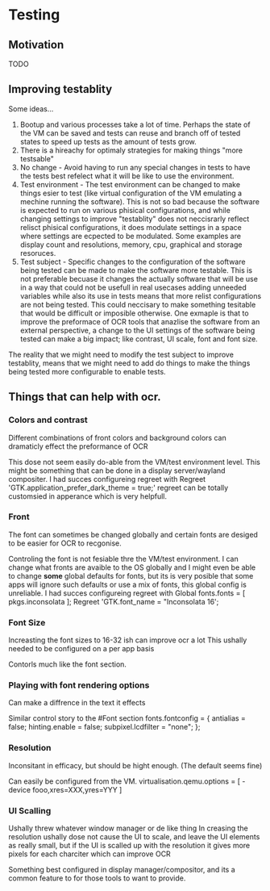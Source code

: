 # Testing
## Motivation
TODO

## Improving testablity
Some ideas...
1. Bootup and various processes take a lot of time. Perhaps the state of the VM
can be saved and tests can reuse and branch off of tested states to speed up
tests as the amount of tests grow.
2. There is a hireachy for optimaly strategies for making things "more testsable"
  1. No change - Avoid having to run any special changes in tests to have the
  tests best refelect what it will be like to use the environment.
  2. Test environment - The test environment can be changed to make things esier
  to test (like virtual configuration of the VM emulating a mechine running the
  software). This is not so bad because the software is expected to run on
  various phisical configurations, and while changing settings to improve
  "testablity" does not neccisrarly reflect relisct phisical configurations, it
  does modulate settings in a space where settings are ecpected to be modulated.
  Some examples are display count and resolutions, memory, cpu, graphical and
  storage resoruces.
  3. Test subject - Specific changes to the configuration of the software being
  tested can be made to make the software more testable. This is not preferable
  becuase it changes the actually software that will be use in a way that could
  not be usefull in real usecases adding unneeded variables while also its use
  in tests means that more relist configurations are not being tested. This
  could neccisary to make something tesitable that would be difficult or
  imposible otherwise.
  One exmaple is that to improve the preformace of OCR tools that anazlise the
  software from an external perspective, a change to the UI settings of the
  software being tested can make a big impact; like contrast, UI scale, font
  and font size.

The reality that we might need to modify the test subject to improve testablity,
means that we might need to add do things to make the things being tested more
configurable to enable tests.

## Things that can help with ocr.

### Colors and contrast
Different combinations of front colors and background colors can
dramaticly effect the preformance of OCR

This dose not seem easily do-able from the VM/test environment level.
This might be something that can be done in a display server/wayland
compositer.
I had succes configureing regreet with
Regreet
'GTK.application_prefer_dark_theme = true;'
regreet can be totally customsied in apperance which is very helpfull.

### Front
The font can sometimes be changed globally and certain fonts are desiged
to be easier for OCR to recgonise.

Controling the font is not fesiable thre the VM/test environment.
I can change what fronts are avaible to the OS globally and I might even
be able to change **some** global defaults for fonts, but its is very
posible that some apps will ignore such defaults or use a mix of fonts,
this global config is unreliable.
I had succes configureing regreet with
Global
fonts.fonts = [ pkgs.inconsolata ];
Regreet
'GTK.font_name = "Inconsolata 16';



### Font Size
Increasting the font sizes to 16-32 ish can improve ocr a lot
This ushally needed to be configured on a per app basis

Contorls much like the font section.

### Playing with font rendering options
Can make a diffrence in the text it effects

Similar control story to the #Font section
fonts.fontconfig = {
  antialias = false;
  hinting.enable = false;
  subpixel.lcdfilter = "none";
};

### Resolution
Inconsitant in efficacy, but should be hight enough. (The default seems fine)

Can easily be configured from the VM.
virtualisation.qemu.options = [ -device fooo,xres=XXX,yres=YYY ]

### UI Scalling
Ushally threw whatever window manager or de like thing
In creasing the resolution ushally dose not cause the UI to scale,
and leave the UI elements as really small, but if the UI is scalled
up with the resolution it gives more pixels for each charciter which
can improve OCR

Something best configured in display manager/compositor, and its a common
feature to for those tools to want to provide.
